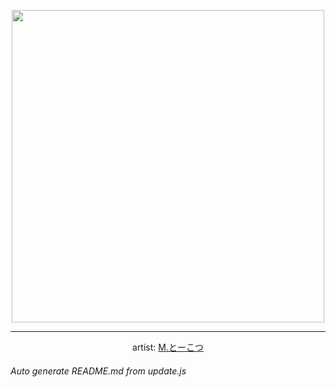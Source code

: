 
<p align="center">
  <img width="500" src="https://nekos.best/api/v2/neko/0403.png">
  <hr/>
  <center>
    artist: <a href="https://www.pixiv.net/en/artworks/88285936">M.とーこつ</a>
  </center>
</p>


###### Auto generate README.md from update.js

